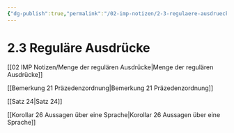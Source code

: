 ```yaml
---
{"dg-publish":true,"permalink":"/02-imp-notizen/2-3-regulaere-ausdruecke/","dgHomeLink":true,"dgPassFrontmatter":false}
---
```


# 2.3 Reguläre Ausdrücke
[[02 IMP Notizen/Menge der regulären Ausdrücke|Menge der regulären Ausdrücke]]

[[Bemerkung 21 Präzedenzordnung|Bemerkung 21 Präzedenzordnung]]

[[Satz 24|Satz 24]]

[[Korollar 26 Aussagen über eine Sprache|Korollar 26 Aussagen über eine Sprache]]
